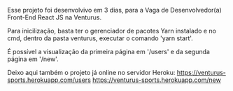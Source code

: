﻿Esse projeto foi desenvolvivo em 3 dias, para a  Vaga de Desenvolvedor(a) Front-End React JS na Venturus.

Para inicilização, basta ter o gerenciador de pacotes Yarn instalado e no cmd, dentro da pasta venturus, executar o comando 'yarn start'.

É possível a visualização da primeira página em '/users' e da segunda página em '/new'.

Deixo aqui também o projeto já online no servidor Heroku:
https://venturus-sports.herokuapp.com/users
https://venturus-sports.herokuapp.com/new

